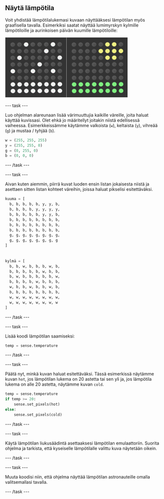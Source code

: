 ## Näytä lämpötila

Voit yhdistää lämpötilalukemasi kuvaan näyttääksesi lämpötilan myös graafisella tavalla. Esimerkiksi saatat näyttää lumimyrskyn kylmille lämpötiloille ja aurinkoisen päivän kuumille lämpötiloille:

![Kuuma ja kylmä](images/hot-and-cold.png)

\--- task \---

Luo ohjelman alareunaan lisää värimuuttujia kaikille väreille, joita haluat käyttää kuvissasi. Olet ehkä jo määritellyt joitakin niistä edellisessä vaiheessa. Esimerkkeissämme käytämme valkoista (`w`), keltaista (`y`), vihreää (`g`) ja mustaa / tyhjää (`b`).

```python
w = (255, 255, 255)
y = (255, 255, 0)
g = (0, 255, 0)
b = (0, 0, 0)
```

\--- /task \---

\--- task \---

Aivan kuten aiemmin, piirrä kuvat luoden ensin listan jokaisesta niistä ja asettaen sitten listan kohteet väreihin, joissa haluat pikselisi esitettäväksi.

```python
kuuma = [
  b, b, b, b, b, y, y, b,
  b, b, b, b, y, y, y, y,
  b, b, b, b, b, y, y, b,
  b, b, b, b, b, b, b, b,
  b, b, b, b, b, b, b, b,
  b, b, b, b, b, b, b, b,
  g, g, g, g, g, g, g, g,
  g, g, g, g, g, g, g, g
]


kylmä = [
  b, b, w, b, b, b, w, b,
  b, b, b, b, b, w, b, b,
  b, w, b, b, b, b, b, w,
  b, b, b, b, w, b, b, b,
  w, b, b, w, b, b, w, b,
  b, b, b, b, b, b, b, b,
  w, w, w, w, w, w, w, w,
  w, w, w, w, w, w, w, w
]
```

\--- /task \---

\--- task \---

Lisää koodi lämpötilan saamiseksi:

```python
temp = sense.temperature
```

\--- /task \---

\--- task \---

Päätä nyt, minkä kuvan haluat esitettäväksi. Tässä esimerkissä näytämme kuvan `hot`, jos lämpötilan lukema on 20 astetta tai sen yli ja, jos lämpötila lukema on alle 20 astetta, näytämme kuvan `cold`.

```python
temp = sense.temperature
if temp >= 20:
    sense.set_pixels(hot)
else:
    sense.set_pixels(cold)
```

\--- /task \---

\--- task \---

Käytä lämpötilan liukusäädintä asettaaksesi lämpötilan emulaattoriin. Suorita ohjelma ja tarkista, että kyseiselle lämpötilalle valittu kuva näytetään oikein.

\--- /task \---

\--- task \---

Muuta koodisi niin, että ohjelma näyttää lämpötilan astronauteille omalla valitsemallasi tavalla.

\--- /task \---